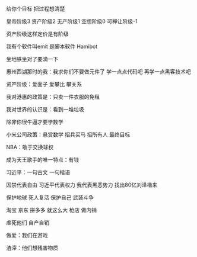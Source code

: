 给你个目标 把过程想清楚

皇帝阶级3 资产阶级2 无产阶级1 空想阶级0 可禅让阶级-1

资产阶级这样定价是有阶级

我有个软件叫emit 是脚本软件 Hamibot

坐地铁坐对了要滴一下

惠州西湖那时的我：我求你们不要做元件了 学一点点代码吧 再学一点黑客技术吧

资产阶级：爱面子 爱攀比 攀关系

我对港惠的政策是：只卖一件衣服的免租

我对世界的认识是：看到一堆垃圾

除非你很牛逼才要学数学

小米公司政策：悬赏数学 招兵买马 招所有人 最终目标

NBA：敢于交换球权

成为天王歌手的唯一特点：有钱

习近平：一句古文 一句楷语

囚禁代表自由 习近平代表权力 我代表黑恶势力 找出80亿刘泽楷来

保护地球 死人复活 保护自己 武装斗争

淘宝 京东 拼多多 就这么大 枪店 做内销

虐死他们 自产自销

做爱：我们在游戏

渣滓：他们想残害物质